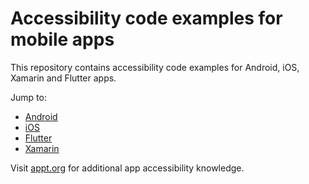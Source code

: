 # Accessibility code examples for mobile apps

This repository contains accessibility code examples for Android, iOS, Xamarin and Flutter apps.

Jump to:

- [Android](/Android)
- [iOS](/iOS)
- [Flutter](/Flutter)
- [Xamarin](/Xamarin)

Visit [appt.org](https://appt.org) for additional app accessibility knowledge.
